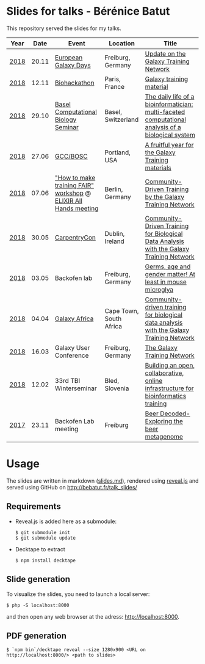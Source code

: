 Slides for talks - Bérénice Batut
=================================

This repository served the slides for my talks.


Year | Date | Event | Location | Title
--- | --- | --- | --- | ---
[2018](18/) | 20.11 | [European Galaxy Days](https://galaxyproject.org/events/2018-europe-dev/) | Freiburg, Germany | [Update on the Galaxy Training Network](18/11_20_egd)
[2018](18/) | 12.11 | [Biohackathon](http://bh2018paris.info/) | Paris, France | [Galaxy training material](18/11_12_biohackathon)
[2018](18/) | 29.10 | [Basel Computational Biology Seminar](https://www.biozentrum.unibas.ch/news-events/events/seminar-series/basel-computational-biology-seminar-series-spring-2018-bc2/) | Basel, Switzerland | [The daily life of a bioinformatician: multi-faceted computational analysis of a biological system](18/10_29_comp_sys_bio_seminar)
[2018](18/) | 27.06 | [GCC/BOSC](https://gccbosc2018.sched.com/) | Portland, USA | [A fruitful year for the Galaxy Training materials](18/06_27_gcc)
[2018](18/) | 07.06 | ["How to make training FAIR" workshop](https://docs.google.com/document/d/1wrKUyD_GSq1HakpaOpU8u7KOReBk4S6BpYFDBziaBN0/edit?usp=sharing) @ [ELIXIR All Hands meeting](https://www.elixir-europe.org/events/elixir-all-hands-2018) | Berlin, Germany | [Community-Driven Training by the Galaxy Training Network](18/06_07_elixir_ahm)
[2018](18/) | 30.05 | [CarpentryCon](http://www.carpentrycon.org/) | Dublin, Ireland | [Community-Driven Training for Biological Data Analysis with the Galaxy Training Network](18/05_30_carpentry_con)
[2018](18/) | 03.05 | Backofen lab | Freiburg, Germany | [Germs, age and gender matter! At least in mouse microglya](18/05_03_backofen_lab)
[2018](18/) | 04.04 | [Galaxy Africa](http://galaxyafrica.sanbi.ac.za/) | Cape Town, South Africa | [Community-driven training for biological data analysis with the Galaxy Training Network](18/04_04_galaxy_africa)
[2018](18/) | 16.03 | Galaxy User Conference | Freiburg, Germany | [The Galaxy Training Network](18/03_16_galaxy_user_conf)
[2018](18/) | 12.02 | 33rd TBI Winterseminar | Bled, Slovenia | [Building an open, collaborative, online infrastructure for bioinformatics training](18/02_12_bled)
[2017](17/) | 23.11 | Backofen Lab meeting | Freiburg | [Beer Decoded-Exploring the beer metagenome](17/11_23_backofen_lab_meeting)


# Usage

The slides are written in markdown ([slides.md](slides.md)), rendered using [reveal.js](https://github.com/hakimel/reveal.js/) and served using GitHub on http://bebatut.fr/talk_slides/

## Requirements

- Reveal.js is added here as a submodule:

    ```
    $ git submodule init
    $ git submodule update
    ```

- Decktape to extract

    ```
    $ npm install decktape
    ```

## Slide generation

To visualize the slides, you need to launch a local server:

```
$ php -S localhost:8000
```

and then open any web browser at the adress: [http://localhost:8000](http://localhost:8000).

## PDF generation

```
$ `npm bin`/decktape reveal --size 1280x900 <URL on http://localhost:8000/> <path to slides>
```

